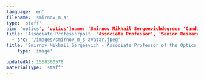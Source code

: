 ```yaml
---
language: 'en'
filename: 'smirnov_m_s'
type: 'staff'
aim: 'optics', 'optics']name: 'Smirnov Mikhail Sergeevichdegree: 'Candidate of Physico-Mathematical Sciences'
title: 'Associate Professorpost: 'Associate Professor', 'Senior Research Officer']speciality: '(01.04.05) Opticscontacts: []avatar:
  - src: '/images/smirnov_m_s-avatar.jpeg'
title: 'Smirnov Mikhail Sergeevich - Associate Professor of the Optics and spectroscopy Department'
    type: 'image'

updatedAt: 1568360578
materialType: 'staff'
---
```


